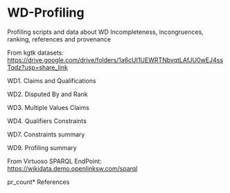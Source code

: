 # WD-Profiling
Profiling scripts and data about WD Incompleteness, incongruences, ranking, references and provenance

From kgtk datasets: https://drive.google.com/drive/folders/1a6cUI1UEWRTNbvqtLAfJU0wEJ4ssTqdz?usp=share_link

WD1. Claims and Qualifications

WD2. Disputed By and Rank

WD3. Multiple Values Claims

WD4. Qualifiers Constraints

WD7. Constraints summary

WD9. Profiling summary

From Virtuoso SPARQL EndPoint: https://wikidata.demo.openlinksw.com/sparql

pr_count* References
